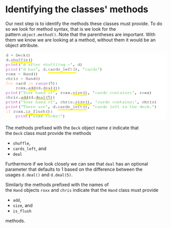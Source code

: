 # Identifying the classes' methods

Our next step is to identify the methods these classes must provide. To
do so we look for method syntax, that is we look for the
pattern _`object`_`.`_`method`_`()`. Note that the parentheses are
important. With them we know we are looking at a method, without them it
would be an object attribute.

![](10_identifying_the_classes_methods.png)

The methods prefixed with the `Deck` object name `d` indicate that
the `Deck` class must provide the methods

-   `shuffle`,
-   `cards_left`, and
-   `deal`

Furthermore if we look closely we can see that `deal` has an optional
parameter that defaults to 1 based on the difference between the
usages `d.deal()` and `d.deal(5)`.

Similarly the methods prefixed with the names of
the `Hand` objects `roxx` and `chris` indicate that the `Hand` class
must provide

-   `add`,
-   `size`, and
-   `is_flush`

methods.
